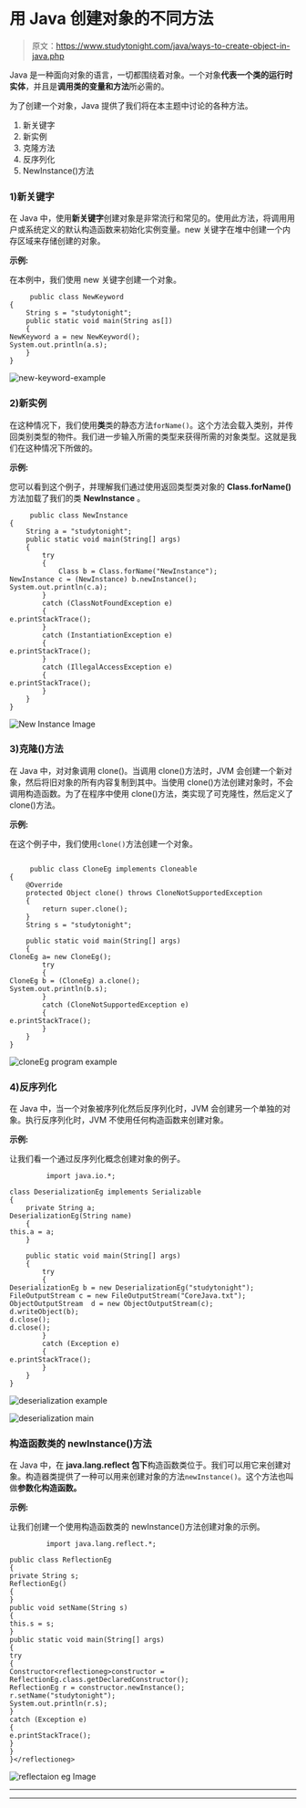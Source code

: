 # 用 Java 创建对象的不同方法

> 原文：<https://www.studytonight.com/java/ways-to-create-object-in-java.php>

Java 是一种面向对象的语言，一切都围绕着对象。一个对象**代表一个类的运行时实体**，并且是**调用类的变量和方法**所必需的。

为了创建一个对象，Java 提供了我们将在本主题中讨论的各种方法。

1.  新关键字
2.  新实例
3.  克隆方法
4.  反序列化
5.  NewInstance()方法

### 1)新关键字

在 Java 中，使用**新关键字**创建对象是非常流行和常见的。使用此方法，将调用用户或系统定义的默认构造函数来初始化实例变量。new 关键字在堆中创建一个内存区域来存储创建的对象。

**示例:**

在本例中，我们使用 new 关键字创建一个对象。

```
	 public class NewKeyword
{ 
    String s = "studytonight"; 
    public static void main(String as[])  
    { 
NewKeyword a = new NewKeyword(); 
System.out.println(a.s); 
    } 
} 
```

![new-keyword-example](../Images/6556dd443538e134b949a4c1edfdaf8e.png)

### 2)新实例

在这种情况下，我们使用**类**类的静态方法`forName()`。这个方法会载入类别，并传回类别类型的物件。我们进一步输入所需的类型来获得所需的对象类型。这就是我们在这种情况下所做的。

**示例:**

您可以看到这个例子，并理解我们通过使用返回类型类对象的 **Class.forName()** 方法加载了我们的类 **NewInstance** 。

```
	 public class NewInstance
{ 
    String a = "studytonight"; 
    public static void main(String[] args) 
    { 
        try
        { 
            Class b = Class.forName("NewInstance"); 
NewInstance c = (NewInstance) b.newInstance(); 
System.out.println(c.a); 
        } 
        catch (ClassNotFoundException e) 
        { 
e.printStackTrace(); 
        } 
        catch (InstantiationException e) 
        { 
e.printStackTrace(); 
        } 
        catch (IllegalAccessException e) 
        { 
e.printStackTrace(); 
        } 
    } 
} 

```

![New Instance Image](../Images/4d5876b904b5c8665438e7086b048c0f.png)

### 3)克隆()方法

在 Java 中，对对象调用 clone()。当调用 clone()方法时，JVM 会创建一个新对象，然后将旧对象的所有内容复制到其中。当使用 clone()方法创建对象时，不会调用构造函数。为了在程序中使用 clone()方法，类实现了可克隆性，然后定义了 clone()方法。

**示例:**

在这个例子中，我们使用`clone()`方法创建一个对象。

```

	 public class CloneEg implements Cloneable
{ 
    @Override
    protected Object clone() throws CloneNotSupportedException
    { 
        return super.clone(); 
    } 
    String s = "studytonight"; 

    public static void main(String[] args) 
    { 
CloneEg a= new CloneEg(); 
        try
        { 
CloneEg b = (CloneEg) a.clone(); 
System.out.println(b.s); 
        } 
        catch (CloneNotSupportedException e) 
        { 
e.printStackTrace(); 
        } 
    } 
} 
```

![cloneEg program example](../Images/3a30e22cbeea678a61497e85d41b4ebd.png)

### 4)反序列化

在 Java 中，当一个对象被序列化然后反序列化时，JVM 会创建另一个单独的对象。执行反序列化时，JVM 不使用任何构造函数来创建对象。

**示例:**

让我们看一个通过反序列化概念创建对象的例子。

```
		 import java.io.*; 

class DeserializationEg implements Serializable 
{ 
    private String a; 
DeserializationEg(String name) 
    { 
this.a = a; 
    } 

    public static void main(String[] args) 
    { 
        try
        { 
DeserializationEg b = new DeserializationEg("studytonight"); 
FileOutputStream c = new FileOutputStream("CoreJava.txt"); 
ObjectOutputStream  d = new ObjectOutputStream(c); 
d.writeObject(b); 
d.close(); 
d.close(); 
        } 
        catch (Exception e) 
        { 
e.printStackTrace(); 
        } 
    } 
} 

```

![deserialization example](../Images/ec9d9bdc6011fce84fa3d10201a0e255.png)

![deserialization main ](../Images/c24d4cbc855dd46877eeb759c7f36d2f.png)

### 构造函数类的 newInstance()方法

在 Java 中，在 **java.lang.reflect 包下**构造函数类位于。我们可以用它来创建对象。构造器类提供了一种可以用来创建对象的方法`newInstance()`。这个方法也叫做**参数化构造函数。**

**示例:**

让我们创建一个使用构造函数类的 newInstance()方法创建对象的示例。

```
		 import java.lang.reflect.*;

public class ReflectionEg
{
private String s;
ReflectionEg()
{
}
public void setName(String s)
{
this.s = s;
}
public static void main(String[] args)
{
try
{
Constructor<reflectioneg>constructor = ReflectionEg.class.getDeclaredConstructor();
ReflectionEg r = constructor.newInstance();
r.setName("studytonight");
System.out.println(r.s);
}
catch (Exception e)
{
e.printStackTrace();
}
}
}</reflectioneg> 

```

![reflectaion eg Image](../Images/549514fd47cb7c6c53ac3fbd009a39b9.png)

* * *

* * *